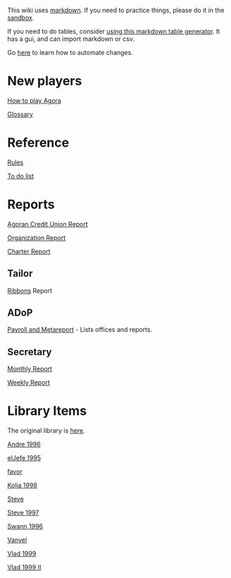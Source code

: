 This wiki uses [markdown](https://github.com/adam-p/markdown-here/wiki/Markdown-Cheatsheet). If you need to practice things, please do it in the [sandbox](/wiki/sandbox.md).

If you need to do tables, consider [using this markdown table generator](http://www.tablesgenerator.com/markdown_tables). It has a gui, and can import markdown or csv.

Go [here](/wiki/Git.md) to learn how to automate changes.

# New players

[How to play Agora](/wiki/How-to-play-Agora.md)

[Glossary](/wiki/rules/Glossary.md)

# Reference

[Rules](/wiki/rules/Wikified-Rules.md)

[To do list](/wiki/rules/To-do-list.md)

# Reports

[Agoran Credit Union Report](/wiki/Agoran-Credit-Union-Report.md)

[Organization Report](/wiki/Organization-Report.md)

[Charter Report](/wiki/Charter-Report.md)

## Tailor

[Ribbons](/wiki/Ribbons.md) Report

## ADoP

[Payroll and Metareport](/wiki/Payroll-and-Metareport.md) - Lists offices and reports.

## Secretary

[Monthly Report](/wiki/Monthly-Report.md)

[Weekly Report](/wiki/Secretary-Weekly-Report.md)

# Library Items

The original library is [here](ftp://ftp.cse.unsw.edu.au/pub/users/malcolmr/nomic/articles/agora-theses/library.html).

[Andre 1996](/wiki/Library/Andre-1996.md)

[elJefe 1995](/wiki/Library/elJefe-1995.md)

[favor](/wiki/Library/favor.md)

[Kolja 1998](/wiki/Library/Kolja-1998.md)

[Steve](/wiki/Library/Steve.md)

[Steve 1997](/wiki/Library/Steve-1997.md)

[Swann 1996](/wiki/Library/Swann-1996.md)

[Vanyel](/wiki/Library/Vanyel.md)

[Vlad 1999](/wiki/Library/Vlad-1999.md)

[Vlad 1999 II](/wiki/Library/Vlad-1999-II.md)
